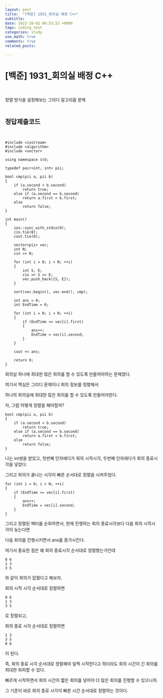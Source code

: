 ```yaml
---
layout: post
title:  "[백준] 1931_회의실 배정 C++"
subtitle:   
date: 2023-10-02 06:53:53 +0900
tags: coding_test
categories: study
use_math: true
comments: true
related_posts:

---
```


# [백준] 1931_회의실 배정 C++ <br/>
<br/>

정렬 방식을 설정해보는 그리디 알고리즘 문제<br/>
<br/>

## 정답제출코드<br/>
<br/>

```
#include <iostream>
#include <algorithm>
#include <vector>

using namespace std;

typedef pair<int, int> pii;

bool cmp(pii a, pii b)
{
    if (a.second < b.second)
        return true;
    else if (a.second == b.second)
        return a.first < b.first;
    else
        return false;
}

int main()
{
    ios::sync_with_stdio(0);
    cin.tie(0);
    cout.tie(0);

    vector<pii> vec;
    int N;
    cin >> N;

    for (int i = 0; i < N; ++i)
    {
        int S, E;
        cin >> S >> E;
        vec.push_back({S, E});
    }

    sort(vec.begin(), vec.end(), cmp);

    int ans = 0;
    int EndTime = 0;

    for (int i = 0; i < N; ++i)
    {   
        if (EndTime <= vec[i].first)
        {
            ans++;
            EndTime = vec[i].second;
        }
    }

    cout << ans;

    return 0;
}
```

회의실 하나에 최대한 많은 회의를 할 수 있도록 만들어야하는 문제였다.<br/>

여기서 핵심은 그리디 문제이니 회의 정보를 정렬해서<br/>

하나의 회의실에 최대한 많은 회의를 할 수 있도록 만들어야한다.<br/>

자, 그럼 어떻게 정렬을 해야할까?<br/>

```
bool cmp(pii a, pii b)
{
    if (a.second < b.second)
        return true;
    else if (a.second == b.second)
        return a.first < b.first;
    else
        return false;
}
```
나는 int쌍을 받았고, 첫번째 인자에다가 회의 시작시각, 두번째 인자에다가 회의 종료시각을 넣었다.<br/>

그리고 회의가 끝나는 시각이 빠른 순서대로 정렬을 시켜주었다.<br/>

```
for (int i = 0; i < N; ++i)
{   
    if (EndTime <= vec[i].first)
    {
        ans++;
        EndTime = vec[i].second;
    }
}
```

그리고 정렬된 벡터를 순회하면서, 현재 진행하는 회의 종료시각보다 다음 회의 시작시각이 늦는다면<br/>

다음 회의를 진행시키면서 ans를 증가시킨다.<br/>

여기서 중요한 점은 왜 회의 종료시각 순서대로 정렬했는가인데<br/>

```
0 6
1 3
3 5
```
와 같이 회의가 잡혔다고 해보자.<br/>

회의 시작 시각 순서대로 정렬하면<br/>

```
0 6
1 3
3 5
```
로 정렬되고,<br/>

회의 종료 시각 순서대로 정렬하면<br/>

```
1 3
3 5
0 6
```
이 된다.<br/>

즉, 회의 종료 시각 순서대로 정렬해야 일찍 시작한다고 하더라도 회의 시간이 긴 회의를 최대한 회피할 수 있다.<br/>

빠르게 시작하면서 회의 시간이 짧은 회의를 넣어야 더 많은 회의를 진행할 수 있으니까.<br/>

그 기준이 바로 회의 종료 시각이 빠른 시간 순서대로 정렬하는 것이다.<br/>